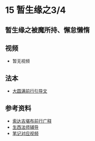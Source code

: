 # 15 暂生缘之3/4 

## 暂生缘之被魔所持、懈怠懒惰

## 视频

- 暂无视频

## 法本
- [大圆满前行引导文](/books/dymqx#p117)

## 参考资料

- [索达吉堪布前行广释](/refs/qxgs/qxgs-03xm#3被魔所持)
- [生西法师辅导](/refs/qxgs/fudao/qxgsfd-03xm#p1290)
- [笔记对应视频](/playlist?urls=https://box.hdcxb.net/d/慧灯禅修/007-大圆满前行广释/007-前行广释视频/《大圆满前行》讲解第22课.mp4^46:39,00:51:57@《前行广释》22课（被魔所持）|https://box.hdcxb.net/d/慧灯禅修/前行辅导-智诚堪布/前行第02册22-44/大圆满前行第22课2015年05月31日.m4a^01:03:39,01:07:38@《前行广释》22课辅导（被魔所持）|https://box.hdcxb.net/d/慧灯禅修/007-大圆满前行广释/007-前行广释视频/《大圆满前行》讲解第22课.mp4^00:51:57.3,54:54@《前行广释》22课（懈怠懒惰）|https://box.hdcxb.net/d/慧灯禅修/前行辅导-智诚堪布/前行第02册22-44/大圆满前行第22课2015年05月31日.m4a^01:07:39,01:13:35@《前行广释》22课辅导（懈怠懒惰）)
